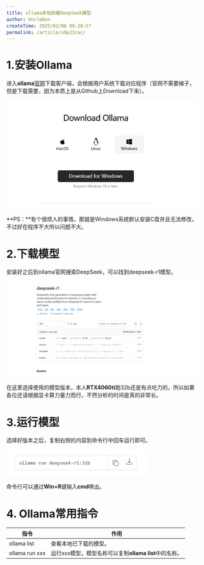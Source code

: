 ```yaml
---
title: ollama本地部署DeepSeek模型
author: UncleDon
createTime: 2025/02/08 09:28:57
permalink: /article/u9p23zac/
---
```

# 1.安装Ollama

进入**ollama**[官网](https://ollama.com/)下载客户端，会根据用户系统下载对应程序（官网不需要梯子，但是下载需要，因为本质上是从Github上Download下来）。

![dd240916a5f3ad27e6081319363093c](assets\Ollama_official_page.png)

**PS：**有个很烦人的事情，那就是Windows系统默认安装C盘并且无法修改，不过好在程序不大所以问题不大。

# 2.下载模型

安装好之后到ollama官网搜索DeepSeek，可以找到deepseek-r1模型。

![76deea4f66947095c85025923daf361](assets\Ollama_model_deepseek-r1.png)

在这里选择使用的模型版本，本人**RTX4060ti**跑32b还是有点吃力的，所以如果各位还请根据显卡算力量力而行，不然分析的时间是真的非常长。

# 3.运行模型

选择好版本之后，复制右侧的内容到命令行中回车运行即可。

![ac1791aa75759b75fcbbeedbb644754](assets\Ollama_deepseek-r1_cmd.png)

命令行可以通过**Win+R**键输入**cmd**唤出。

# 4. Ollama常用指令

| 指令           | 作用                                                   |
| -------------- | ------------------------------------------------------ |
| ollama list    | 查看本地已下载的模型。                                 |
| ollama run xxx | 运行xxx模型，模型名称可以复制**ollama list**中的名称。 |

